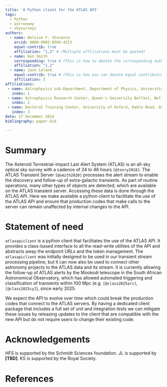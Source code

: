 ```yaml
---
title: 'A Python client for the ATLAS API'
tags:
  - Python
  - astronomy
  - skysurveys
authors:
  - name: Heloise F. Stevance
    orcid: 0000-0002-0504-4323
    equal-contrib: true
    affiliation: "1,2" # (Multiple affiliations must be quoted)
  - name: Ken Smith 
    corresponding: true # (This is how to denote the corresponding author)
    affiliation: "1,2"
  - name: Jack Leland 
    equal-contrib: true # (This is how you can denote equal contributions between multiple authors)
    affiliation: 3
affiliations:
 - name: Astrophysics sub-Department, Department of Physics, University of Oxford, Keble Road, Oxford, OX1 3RH, UK
   index: 1
 - name: Astrophysics Research Center, Queen's University Belfast, Belfast, BT7 1NN, UK
   index: 2
 - name: Doctoral Training Center, University of Oxford, Keble Road, Oxford, OX1 3RH, UK
   index: 3
date: 17 December 2024
bibliography: paper.bib

---
```


# Summary

The Asteroid Terrestrial-impact Last Alert System (ATLAS) is an all-sky optical
sky survey with a cadence of 24 to 48 hours `[@tonry2018]`.
The ATLAS Transient Server `[@smith2020]` processes the alert stream to enable the discovery
and follow-up of extra-galactic transients. 
As part of routine operations, many other types of objects are detected, which are available on the ATLAS transient server. 
Accessing these data is done through the ATLAS API. 
Here we make available a python client to facilitate the use of tha ATLAS API
and ensure that production codes that make calls to the server can remain 
unaffected by internal changes to the API.


# Statement of need

`atlasapiclient` is a python client that facilitates the use of the ATLAS API.
It provides a class-based interface to all the read-write utilities of the API and
abstracts away the endpoint URLs and the token management.
The `atlasapiclient` was initially designed to be used in our transient 
stream processing pipeline, but it can now also be used to connect 
other astronomy projects to the ATLAS data and its stream. 
It is currently allowing the follow-up of ATLAS alerts by the Mookodi telescope
in the South African Astronomical Observatory, which has allowed automated triggering
and classification of transients within 100 Mpc (e.g. `[@class2025arc]`, `[@class2025cy]`), since early 2025.

We expect the API to evolve over time which could break the production codes 
that connect to the ATLAS servers. 
By having a dedicated client package that includes a full set of unit and
integration tests we can mitigate these issues by releasing updates to the client 
that are compatible with the new API but do not require users to change their
existing code. 


# Acknowledgements

HFS is supported by the Schmidt Sciences foundation. 
JL is supported by **[TBD]**.
KS is supported by the Royal Society.

# References